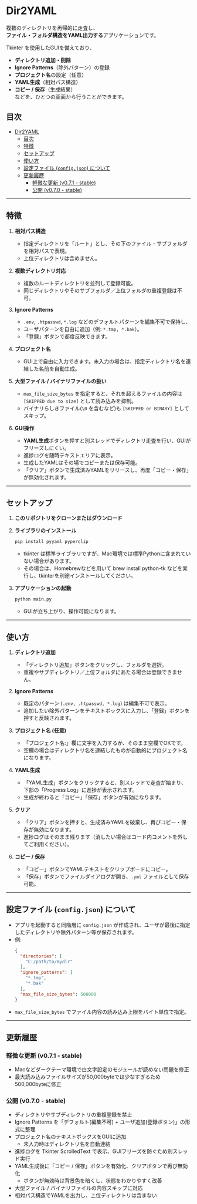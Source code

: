 # Dir2YAML

複数のディレクトリを再帰的に走査し、  
**ファイル・フォルダ構造をYAML出力する**アプリケーションです。

Tkinter を使用したGUIを備えており、  
- **ディレクトリ追加・削除**  
- **Ignore Patterns**（除外パターン）の登録  
- **プロジェクト名**の設定（任意）  
- **YAML生成**（相対パス構造）  
- **コピー / 保存**（生成結果）  
などを、ひとつの画面から行うことができます。

## 目次
- [Dir2YAML](#dir2yaml)
  - [目次](#目次)
  - [特徴](#特徴)
  - [セットアップ](#セットアップ)
  - [使い方](#使い方)
  - [設定ファイル (`config.json`) について](#設定ファイル-configjson-について)
  - [更新履歴](#更新履歴)
    - [軽微な更新 (v0.7.1 - stable)](#軽微な更新-v071---stable)
    - [公開 (v0.7.0 - stable)](#公開-v070---stable)

---

## 特徴

1. **相対パス構造**  
   - 指定ディレクトリを「ルート」とし、その下のファイル・サブフォルダを相対パスで表現。  
   - 上位ディレクトリは含めません。

2. **複数ディレクトリ対応**  
   - 複数のルートディレクトリを並列して登録可能。  
   - 同じディレクトリやそのサブフォルダ／上位フォルダの重複登録は不可。

3. **Ignore Patterns**  
   - `.env`, `.htpasswd`, `*.log` などのデフォルトパターンを編集不可で保持し、  
   - ユーザパターンを自由に追加（例: `*.tmp, *.bak`）。  
   - 「登録」ボタンで都度反映できます。

4. **プロジェクト名**  
   - GUI上で自由に入力できます。未入力の場合は、指定ディレクトリ名を連結した名前を自動生成。

5. **大型ファイル / バイナリファイルの扱い**  
   - `max_file_size_bytes` を指定すると、それを超えるファイルの内容は `[SKIPPED due to size]` として読み込みを抑制。  
   - バイナリらしきファイル(`\0` を含むなど)も `[SKIPPED or BINARY]` としてスキップ。

6. **GUI操作**  
   - **YAML生成**ボタンを押すと別スレッドでディレクトリ走査を行い、GUIがフリーズしにくい。  
   - 進捗ログを随時テキストエリアに表示。  
   - 生成したYAMLはその場でコピーまたは保存可能。  
   - 「クリア」ボタンで生成済みYAMLをリリースし、再度「コピー・保存」が無効化されます。

---

## セットアップ

1. **このリポジトリをクローンまたはダウンロード**  

2. **ライブラリのインストール**  
   ```bash
   pip install pyyaml pyperclip
   ```
   - tkinter は標準ライブラリですが、Mac環境では標準Pythonに含まれていない場合があります。
   - その場合は、Homebrewなどを用いて brew install python-tk などを実行し、tkinterを別途インストールしてください。

3. **アプリケーションの起動**  
   ```bash
   python main.py
   ```
   - GUIが立ち上がり、操作可能になります。

---

## 使い方

1. **ディレクトリ追加**  
   - 「ディレクトリ追加」ボタンをクリックし、フォルダを選択。  
   - 重複やサブディレクトリ／上位フォルダにあたる場合は登録できません。

2. **Ignore Patterns**  
   - 既定のパターン (`.env, .htpasswd, *.log`) は編集不可で表示。  
   - 追加したい除外パターンをテキストボックスに入力し、「登録」ボタンを押すと反映されます。

3. **プロジェクト名 (任意)**  
   - 「プロジェクト名:」欄に文字を入力するか、そのまま空欄でOKです。  
   - 空欄の場合はディレクトリ名を連結したものが自動的にプロジェクト名になります。

4. **YAML生成**  
   - 「YAML生成」ボタンをクリックすると、別スレッドで走査が始まり、下部の「Progress Log」に進捗が表示されます。  
   - 生成が終わると「コピー」「保存」ボタンが有効になります。

5. **クリア**  
   - 「クリア」ボタンを押すと、生成済みYAMLを破棄し、再びコピー・保存が無効になります。  
   - 進捗ログはそのまま残ります（消したい場合はコード内コメントを外してご利用ください）。

6. **コピー / 保存**  
   - 「コピー」ボタンでYAMLテキストをクリップボードにコピー。  
   - 「保存」ボタンでファイルダイアログが開き、`.yml` ファイルとして保存可能。

---

## 設定ファイル (`config.json`) について

- アプリを起動すると同階層に `config.json` が作成され、ユーザが最後に指定したディレクトリや除外パターン等が保存されます。
- 例:
  ```json
  {
    "directories": [
      "C:/path/to/mydir"
    ],
    "ignore_patterns": [
      "*.tmp",
      "*.bak"
    ],
    "max_file_size_bytes": 500000
  }
  ```
- `max_file_size_bytes` でファイル内容の読み込み上限をバイト単位で指定。

---

## 更新履歴

### 軽微な更新 (v0.7.1 - stable)
- Macなどダークテーマ環境で白文字設定のモジュールが読めない問題を修正
- 最大読み込みファイルサイズが50,000byteでは少なすぎるため500,000byteに修正

### 公開 (v0.7.0 - stable)
- ディレクトリやサブディレクトリの重複登録を禁止
- Ignore Patterns を「デフォルト(編集不可) + ユーザ追加(登録ボタン)」の形式に整理
- プロジェクト名のテキストボックスをGUIに追加  
  - 未入力時はディレクトリ名を自動連結
- 進捗ログを Tkinter ScrolledText で表示、GUIフリーズを防ぐため別スレッド実行
- YAML生成後に「コピー / 保存」ボタンを有効化、クリアボタンで再び無効化  
  - ボタンが無効時は背景色を暗くし、状態をわかりやすく改善
- 大型ファイル / バイナリファイルの内容スキップに対応  
- 相対パス構造でYAMLを出力し、上位ディレクトリは含まない